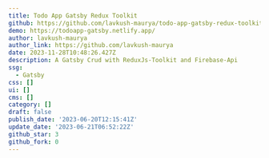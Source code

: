 ```yaml
---
title: Todo App Gatsby Redux Toolkit
github: https://github.com/lavkush-maurya/todo-app-gatsby-redux-toolkit
demo: https://todoapp-gatsby.netlify.app/
author: lavkush-maurya
author_link: https://github.com/lavkush-maurya
date: 2023-11-28T10:48:26.427Z
description: A Gatsby Crud with ReduxJs-Toolkit and Firebase-Api
ssg:
  - Gatsby
css: []
ui: []
cms: []
category: []
draft: false
publish_date: '2023-06-20T12:15:41Z'
update_date: '2023-06-21T06:52:22Z'
github_star: 3
github_fork: 0
---
```

